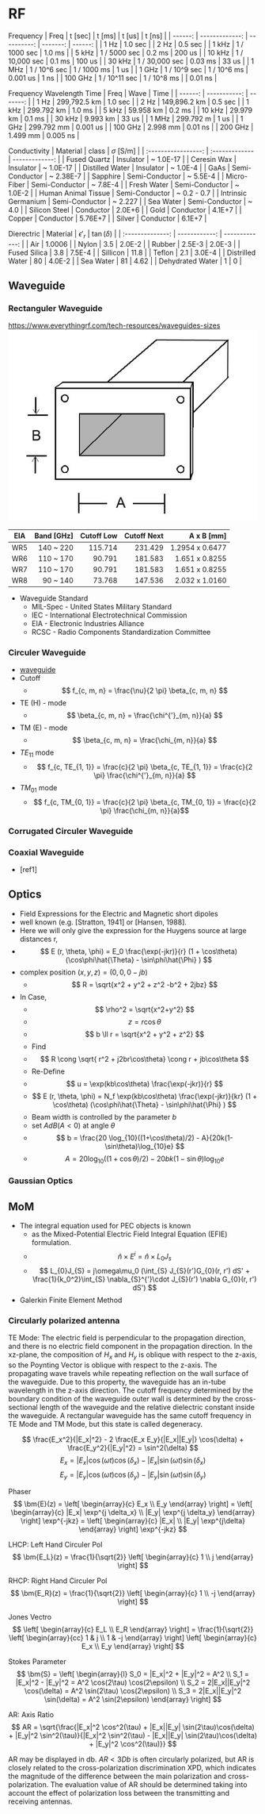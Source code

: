 # RF

Frequency
|    Freq |        t [sec] |      t [ms] |   t [us] |  t [ns] |
| ------: | -------------: | ----------: | -------: | ------: |
|    1 Hz |        1.0 sec |
|    2 Hz |        0.5 sec |
|   1 kHz |   1 / 1000 sec |      1.0 ms |
|   5 kHz |   1 / 5000 sec |      0.2 ms |   200 us |
|  10 kHz | 1 / 10,000 sec |      0.1 ms |   100 us |
|  30 kHz | 1 / 30,000 sec |     0.03 ms |    33 us |
|   1 MHz |   1 / 10^6 sec | 1 / 1000 ms |     1 us |
|   1 GHz |   1 / 10^9 sec | 1 / 10^6 ms | 0.001 us |    1 ns |
| 100 GHz |  1 / 10^11 sec | 1 / 10^8 ms |          | 0.01 ns |

Frequency Wavelength Time
|    Freq |         Wave |     Time |
| ------: | -----------: | -------: |
|    1 Hz | 299,792.5 km |  1.0 sec |
|    2 Hz | 149,896.2 km |  0.5 sec |
|   1 kHz |   299.792 km |   1.0 ms |
|   5 kHz |    59.958 km |   0.2 ms |
|  10 kHz |    29.979 km |   0.1 ms |
|  30 kHz |     9.993 km |    33 us |
|   1 MHz |    299.792 m |     1 us |
|   1 GHz |   299.792 mm | 0.001 us |
| 100 GHz |     2.998 mm |  0.01 ns |
| 200 GHz |     1.499 mm | 0.005 ns |

Conductivity
|      Material       | class          | $\sigma$ [S/m] |
| :-----------------: | :------------- | -------------: |
|    Fused Quartz     | Insulator      |      ~ 1.0E-17 |
|     Ceresin Wax     | Insulator      |      ~ 1.0E-17 |
|   Distilled Water   | Insulator      |       ~ 1.0E-4 |
|        GaAs         | Semi-Conductor |      ~ 2.38E-7 |
|      Sapphire       | Semi-Conductor |       ~ 5.5E-4 |
|     Micro-Fiber     | Semi-Conductor |       ~ 7.8E-4 |
|     Fresh Water     | Semi-Conductor |       ~ 1.0E-2 |
| Human Animal Tissue | Semi-Conductor |    ~ 0.2 - 0.7 |
| Intrinsic Germanium | Semi-Conductor |        ~ 2.227 |
|      Sea Water      | Semi-Conductor |          ~ 4.0 |
|    Silicon Steel    | Conductor      |         2.0E+6 |
|        Gold         | Conductor      |         4.1E+7 |
|       Copper        | Conductor      |        5.76E+7 |
|       Silver        | Conductor      |         6.1E+7 |

Dierectric
|     Material     | $\epsilon'_r$ | $\tan(\delta)$ |
| :--------------: | ------------: | -------------: |
|       Air        |        1.0006 |
|      Nylon       |           3.5 |         2.0E-2 |
|      Rubber      |        2.5E-3 |         2.0E-3 |
|   Fused Silica   |           3.8 |         7.5E-4 |
|     Sillicon     |          11.8 |
|      Teflon      |           2.1 |         3.0E-4 |
| Distrilled Water |            80 |         4.0E-2 |
|    Sea Water     |            81 |           4.62 |
| Dehydrated Water |             1 |              0 |

## Waveguide

### Rectanguler Waveguide

<https://www.everythingrf.com/tech-resources/waveguides-sizes>
![waveguide](./waveguide.jpg)

| EIA | Band [GHz] | Cutoff Low | Cutoff Next |      A x B [mm] |
| --- | ---------: | ---------: | ----------: | --------------: |
| WR5 |  140 ~ 220 |    115.714 |     231.429 | 1.2954 x 0.6477 |
| WR6 |  110 ~ 170 |     90.791 |     181.583 |  1.651 x 0.8255 |
| WR7 |  110 ~ 170 |     90.791 |     181.583 |  1.651 x 0.8255 |
| WR8 |   90 ~ 140 |     73.768 |     147.536 |  2.032 x 1.0160 |

- Waveguide Standard
  - MIL-Spec - United States Military Standard
  - IEC - International Electrotechnical Commission
  - EIA - Electronic Industries Alliance
  - RCSC - Radio Components Standardization Committee

### Circuler Waveguide

- [waveguide](https://www.qwed.eu/CircularWaveguides.pdf)
- Cutoff
  - $$ f_{c, m, n} = \frac{\nu}{2 \pi} \beta_{c, m, n} $$
- TE (H) - mode
  - $$ \beta_{c, m, n} = \frac{\chi^{'}_{m, n}}{a} $$
- TM (E) - mode
  - $$ \beta_{c, m, n} = \frac{\chi_{m, n}}{a} $$
- $TE_{11}$ mode
  - $$ f_{c, TE_{1, 1}} = \frac{c}{2 \pi} \beta_{c, TE_{1, 1}} = \frac{c}{2 \pi} \frac{\chi^{'}_{m, n}}{a} $$
- $TM_{01}$ mode
  - $$ f_{c, TM_{0, 1}} = \frac{c}{2 \pi} \beta_{c, TM_{0, 1}} = \frac{c}{2 \pi} \frac{\chi_{m, n}}{a}$$

### Corrugated Circuler Waveguide

### Coaxial Waveguide

- [ref1]

## Optics

- Field Expressions for the Electric and Magnetic short dipoles
- well known (e.g. [Stratton, 1941] or [Hansen, 1988].
- Here we will only give the expression for the Huygens source at large distances r,
- $$ E (r, \theta, \phi) = E_0 \frac{\exp(-jkr)}{r} (1 + \cos\theta) (\cos\phi\hat{\Theta} - \sin\phi\hat{\Phi} ) $$
- complex position $(x, y, z) = (0, 0, 0 - jb)$
  - $$ R = \sqrt{x^2 + y^2 + z^2 -b^2 + 2jbz} $$
- In Case,
  - $$ \rho^2 = \sqrt{x^2+y^2} $$
  - $$ z = r\cos \theta $$
  - $$ b \ll r = \sqrt{x^2 + y^2 + z^2} $$
  - Find
  - $$ R \cong \sqrt{ r^2 + j2br\cos\theta} \cong r + jb\cos\theta $$
  - Re-Define
  - $$ u = \exp(kb\cos\theta) \frac{\exp(-jkr)}{r} $$
  - $$ E (r, \theta, \phi) = N_f \exp(kb\cos\theta) \frac{\exp(-jkr)}{kr} (1 + \cos\theta) (\cos\phi\hat{\Theta} - \sin\phi\hat{\Phi} ) $$
  - Beam width is controlled by the parameter $b$
  - set $AdB (A < 0)$ at angle $\theta$
  - $$ b = \frac{20 \log_{10}((1+\cos\theta)/2) - A}{20k(1-\sin\theta)\log_{10}e} $$
  - $$ A = 20 \log_{10}((1+\cos\theta)/2) - 20bk(1-\sin\theta)\log_{10}e$$

### Gaussian Optics

## MoM

- The integral equation used for PEC objects is known
  - as the Mixed-Potential Electric Field Integral Equation (EFIE) formulation.
  - $$ \hat{n} \times E^{i} = \hat{n} \times L_{0} J_{s} $$
  - $$ L_{0}J_{S} = j\omega\mu_0 (\int_{S} J_{S}(r')G_{0}(r, r') dS' + \frac{1}{k_0^2}\int_{S} \nabla_{S}^{'}\cdot J_{S}(r') \nabla G_{0}(r, r') dS') $$
- Galerkin Finite Element Method

### Circularly polarized antenna

TE Mode: The electric field is perpendicular to the propagation direction, and there is no electric field component in the propagation direction.
In the xz-plane, the composition of $H_x$ and $H_y$ is oblique with respect to the z-axis, so the Poynting Vector is oblique with respect to the z-axis. The propagating wave travels while repeating reflection on the wall surface of the waveguide.
Due to this property, the waveguide has an in-tube wavelength in the z-axis direction.
The cutoff frequency determined by the boundary condition of the waveguide outer wall is determined by the cross-sectional length of the waveguide and the relative dielectric constant inside the waveguide.
A rectangular waveguide has the same cutoff frequency in TE Mode and TM Mode, but this state is called degeneracy.

$$ \frac{E_x^2}{|E_x|^2} - 2 \frac{E_x E_y}{|E_x||E_y|} \cos(\delta) + \frac{E_y^2}{|E_y|^2} = \sin^2(\delta) $$
$$ E_x = |E_x| \cos(\omega t) \cos(\delta_x) - |E_x| \sin(\omega t) \sin(\delta_x)$$
$$ E_y = |E_y| \cos(\omega t) \cos(\delta_y) - |E_y| \sin(\omega t) \sin(\delta_y)$$

Phaser
$$ \bm{E}(z) = \left[ \begin{array}{c}
  E_x \\
  E_y
\end{array} \right] = \left[ \begin{array}{c}
  |E_x| \exp^{j \delta_x} \\
  |E_y| \exp^{j \delta_y}
\end{array} \right] \exp^{-jkz} = \left[ \begin{array}{c}
  |E_x| \\
  |E_y| \exp^{j\delta}  
\end{array} \right] \exp^{-jkz} $$

LHCP: Left Hand Circuler Pol
$$ \bm{E_L}(z) = \frac{1}{\sqrt{2}} \left[ \begin{array}{c}
  1 \\
  j
\end{array} \right] $$

RHCP: Right Hand Circuler Pol
$$ \bm{E_R}(z) = \frac{1}{\sqrt{2}} \left[ \begin{array}{c}
  1 \\
  -j
\end{array} \right] $$

Jones Vectro
$$ \left[ \begin{array}{c}
  E_L \\
  E_R
\end{array} \right] = \frac{1}{\sqrt{2}} \left[ \begin{array}{cc}
  1 & j \\
  1 & -j
\end{array} \right] \left[ \begin{array}{c}
  E_x \\
  E_y
\end{array} \right] $$

Stokes Parameter
$$ \bm{S} = \left[ \begin{array}{l}
  S_0 = |E_x|^2 + |E_y|^2 = A^2 \\
  S_1 = |E_x|^2 - |E_y|^2 = A^2 \cos(2\tau) \cos(2\epsilon) \\
  S_2 = 2|E_x||E_y|^2 \cos(\delta) = A^2 \sin(2\tau) \cos(2\epsilon) \\
  S_3 = 2|E_x||E_y|^2 \sin(\delta) = A^2 \sin(2\epsilon)
\end{array} \right] $$

AR: Axis Ratio
$$ AR = \sqrt{\frac{|E_x|^2 \cos^2(\tau) + |E_x||E_y| \sin(2\tau)\cos(\delta) + |E_y|^2 \sin^2(\tau)}{|E_x|^2 \sin^2(\tau) - |E_x||E_y| \sin(2\tau)\cos(\delta) + |E_y|^2 \cos^2(\tau)}} $$

AR may be displayed in db. $AR<3Db$ is often circularly polarized, but AR is closely related to the cross-polarization discrimination XPD, which indicates the magnitude of the difference between the main polarization and cross-polarization.
The evaluation value of AR should be determined taking into account the effect of polarization loss between the transmitting and receiving antennas.
